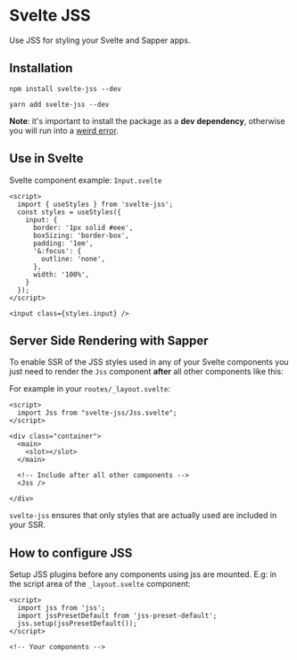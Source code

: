 # Svelte JSS

Use JSS for styling your Svelte and Sapper apps.

## Installation

`npm install svelte-jss --dev`

`yarn add svelte-jss --dev`

**Note**: it's important to install the package as a **dev dependency**, otherwise you will run into
a [weird error](https://github.com/sveltejs/sapper/issues/592).

## Use in Svelte

Svelte component example: `Input.svelte`
```svelte
<script>
  import { useStyles } from 'svelte-jss';
  const styles = useStyles({
    input: {
      border: '1px solid #eee',
      boxSizing: 'border-box',
      padding: '1em',
      '&:focus': {
        outline: 'none',
      },
      width: '100%',
    }
  });
</script>

<input class={styles.input} />
```

## Server Side Rendering with Sapper

To enable SSR of the JSS styles used in any of your Svelte components you just need
to render the `Jss` component **after** all other components like this:

For example in your `routes/_layout.svelte`:

```svelte
<script>
  import Jss from "svelte-jss/Jss.svelte";
</script>

<div class="container">
  <main>
    <slot></slot>
  </main>
  
  <!-- Include after all other components -->
  <Jss />

</div>
```

`svelte-jss` ensures that only styles that are actually used are included in your SSR.

## How to configure JSS

Setup JSS plugins before any components using jss are mounted.
E.g: in the script area of the `_layout.svelte` component:

```svelte
<script>
  import jss from 'jss';
  import jssPresetDefault from 'jss-preset-default';
  jss.setup(jssPresetDefault());
</script>

<!-- Your components -->
```
